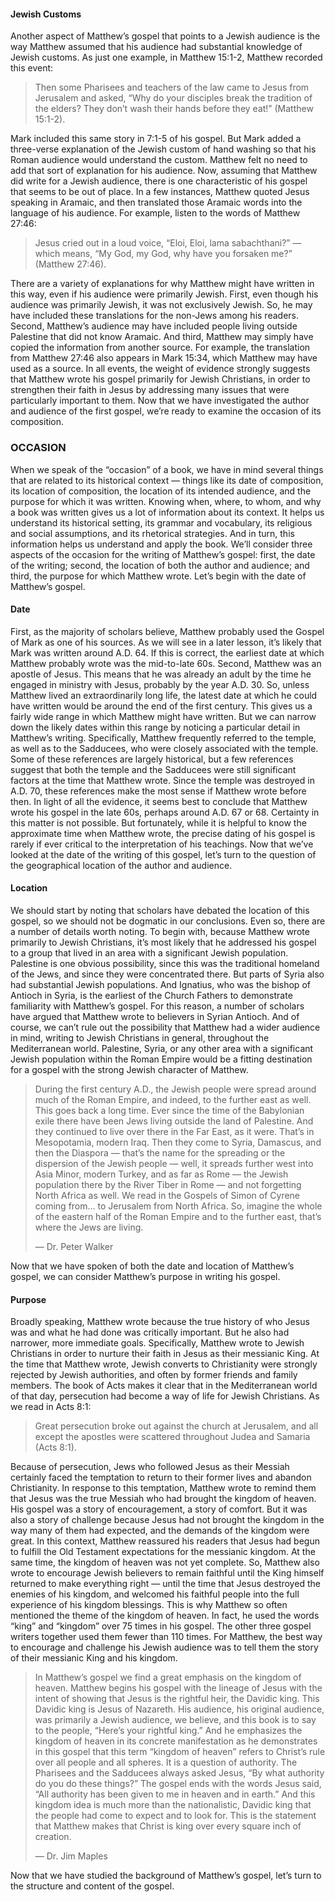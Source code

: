 #### Jewish Customs

Another aspect of Matthew’s gospel that points to a Jewish audience is the way Matthew assumed that his audience had substantial knowledge of Jewish customs. As just one example, in Matthew 15:1-2, Matthew recorded this event:

> Then some Pharisees and teachers of the law came to Jesus from Jerusalem and asked, “Why do your disciples break the tradition of the elders? They don’t wash their hands before they eat!” (Matthew 15:1-2).

Mark included this same story in 7:1-5 of his gospel. But Mark added a three-verse explanation of the Jewish custom of hand washing so that his Roman audience would understand the custom. Matthew felt no need to add that sort of explanation for his audience.
	Now, assuming that Matthew did write for a Jewish audience, there is one characteristic of his gospel that seems to be out of place. In a few instances, Matthew quoted Jesus speaking in Aramaic, and then translated those Aramaic words into the language of his audience. For example, listen to the words of Matthew 27:46:

> Jesus cried out in a loud voice, “Eloi, Eloi, lama sabachthani?” — which means, “My God, my God, why have you forsaken me?” (Matthew 27:46).

There are a variety of explanations for why Matthew might have written in this way, even if his audience were primarily Jewish. First, even though his audience was primarily Jewish, it was not exclusively Jewish. So, he may have included these translations for the non-Jews among his readers. Second, Matthew’s audience may have included people living outside Palestine that did not know Aramaic. And third, Matthew may simply have copied the information from another source. For example, the translation from Matthew 27:46 also appears in Mark 15:34, which Matthew may have used as a source.
In all events, the weight of evidence strongly suggests that Matthew wrote his gospel primarily for Jewish Christians, in order to strengthen their faith in Jesus by addressing many issues that were particularly important to them. 
	Now that we have investigated the author and audience of the first gospel, we’re ready to examine the occasion of its composition.


### OCCASION

When we speak of the “occasion” of a book, we have in mind several things that are related to its historical context — things like its date of composition, its location of composition, the location of its intended audience, and the purpose for which it was written. Knowing when, where, to whom, and why a book was written gives us a lot of information about its context. It helps us understand its historical setting, its grammar and vocabulary, its religious and social assumptions, and its rhetorical strategies. And in turn, this information helps us understand and apply the book. 
We’ll consider three aspects of the occasion for the writing of Matthew’s gospel: first, the date of the writing; second, the location of both the author and audience; and third, the purpose for which Matthew wrote. Let’s begin with the date of Matthew’s gospel.


#### Date 	

First, as the majority of scholars believe, Matthew probably used the Gospel of Mark as one of his sources. As we will see in a later lesson, it’s likely that Mark was written around A.D. 64. If this is correct, the earliest date at which Matthew probably wrote was the mid-to-late 60s. 
Second, Matthew was an apostle of Jesus. This means that he was already an adult by the time he engaged in ministry with Jesus, probably by the year A.D. 30. So, unless Matthew lived an extraordinarily long life, the latest date at which he could have written would be around the end of the first century. 
This gives us a fairly wide range in which Matthew might have written. But we can narrow down the likely dates within this range by noticing a particular detail in Matthew’s writing. Specifically, Matthew frequently referred to the temple, as well as to the Sadducees, who were closely associated with the temple. Some of these references are largely historical, but a few references suggest that both the temple and the Sadducees were still significant factors at the time that Matthew wrote. Since the temple was destroyed in A.D. 70, these references make the most sense if Matthew wrote before then.
	In light of all the evidence, it seems best to conclude that Matthew wrote his gospel in the late 60s, perhaps around A.D. 67 or 68. Certainty in this matter is not possible. But fortunately, while it is helpful to know the approximate time when Matthew wrote, the precise dating of his gospel is rarely if ever critical to the interpretation of his teachings.
	Now that we’ve looked at the date of the writing of this gospel, let’s turn to the question of the geographical location of the author and audience.


#### Location

We should start by noting that scholars have debated the location of this gospel, so we should not be dogmatic in our conclusions. Even so, there are a number of details worth noting. 
To begin with, because Matthew wrote primarily to Jewish Christians, it’s most likely that he addressed his gospel to a group that lived in an area with a significant Jewish population. Palestine is one obvious possibility, since this was the traditional homeland of the Jews, and since they were concentrated there.
But parts of Syria also had substantial Jewish populations. And Ignatius, who was the bishop of Antioch in Syria, is the earliest of the Church Fathers to demonstrate familiarity with Matthew’s gospel. For this reason, a number of scholars have argued that Matthew wrote to believers in Syrian Antioch. And of course, we can’t rule out the possibility that Matthew had a wider audience in mind, writing to Jewish Christians in general, throughout the Mediterranean world. Palestine, Syria, or any other area with a significant Jewish population within the Roman Empire would be a fitting destination for a gospel with the strong Jewish character of Matthew.

> During the first century A.D., the Jewish people were spread around much of the Roman Empire, and indeed, to the further east as well. This goes back a long time. Ever since the time of the Babylonian exile there have been Jews living outside the land of Palestine. And they continued to live over there in the Far East, as it were. That’s in Mesopotamia, modern Iraq. Then they come to Syria, Damascus, and then the Diaspora — that’s the name for the spreading or the dispersion of the Jewish people — well, it spreads further west into Asia Minor, modern Turkey, and as far as Rome — the Jewish population there by the River Tiber in Rome — and not forgetting North Africa as well. We read in the Gospels of Simon of Cyrene coming from… to Jerusalem from North Africa. So, imagine the whole of the eastern half of the Roman Empire and to the further east, that’s where the Jews are living. 
> 
> —	Dr. Peter Walker

Now that we have spoken of both the date and location of Matthew’s gospel, we can consider Matthew’s purpose in writing his gospel.

#### Purpose

Broadly speaking, Matthew wrote because the true history of who Jesus was and what he had done was critically important. But he also had narrower, more immediate goals. Specifically, Matthew wrote to Jewish Christians in order to nurture their faith in Jesus as their messianic King.
At the time that Matthew wrote, Jewish converts to Christianity were strongly rejected by Jewish authorities, and often by former friends and family members. The book of Acts makes it clear that in the Mediterranean world of that day, persecution had become a way of life for Jewish Christians. As we read in Acts 8:1:

> Great persecution broke out against the church at Jerusalem, and all except the apostles were scattered throughout Judea and Samaria (Acts 8:1).

Because of persecution, Jews who followed Jesus as their Messiah certainly faced the temptation to return to their former lives and abandon Christianity. In response to this temptation, Matthew wrote to remind them that Jesus was the true Messiah who had brought the kingdom of heaven. His gospel was a story of encouragement, a story of comfort. But it was also a story of challenge because Jesus had not brought the kingdom in the way many of them had expected, and the demands of the kingdom were great.
	In this context, Matthew reassured his readers that Jesus had begun to fulfill the Old Testament expectations for the messianic kingdom. At the same time, the kingdom of heaven was not yet complete. So, Matthew also wrote to encourage Jewish believers to remain faithful until the King himself returned to make everything right — until the time that Jesus destroyed the enemies of his kingdom, and welcomed his faithful people into the full experience of his kingdom blessings.
	This is why Matthew so often mentioned the theme of the kingdom of heaven. In fact, he used the words “king” and “kingdom” over 75 times in his gospel. The other three gospel writers together used them fewer than 110 times. For Matthew, the best way to encourage and challenge his Jewish audience was to tell them the story of their messianic King and his kingdom.

> In Matthew’s gospel we find a great emphasis on the kingdom of heaven. Matthew begins his gospel with the lineage of Jesus with the intent of showing that Jesus is the rightful heir, the Davidic king. This Davidic king is Jesus of Nazareth. His audience, his original audience, was primarily a Jewish audience, we believe, and this book is to say to the people, “Here’s your rightful king.” And he emphasizes the kingdom of heaven in its concrete manifestation as he demonstrates in this gospel that this term “kingdom of heaven” refers to Christ’s rule over all people and all spheres. It is a question of authority. The Pharisees and the Sadducees always asked Jesus, “By what authority do you do these things?” The gospel ends with the words Jesus said, “All authority has been given to me in heaven and in earth.” And this kingdom idea is much more than the nationalistic, Davidic king that the people had come to expect and to look for. This is the statement that Matthew makes that Christ is king over every square inch of creation. 
> 
> —	Dr. Jim Maples

Now that we have studied the background of Matthew’s gospel, let’s turn to the structure and content of the gospel. 

